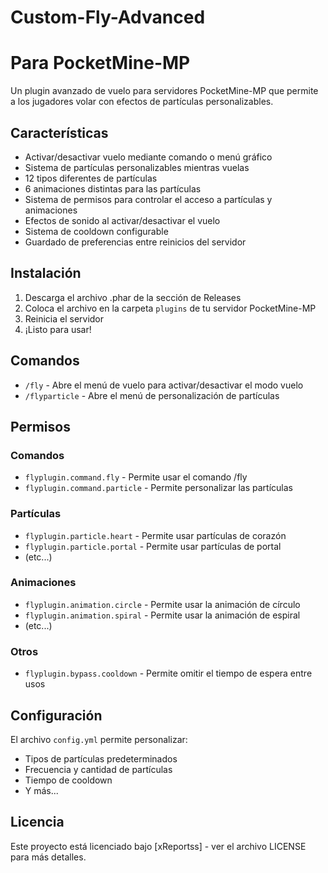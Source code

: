 # Custom-Fly-Advanced
# Para PocketMine-MP

Un plugin avanzado de vuelo para servidores PocketMine-MP que permite a los jugadores volar con efectos de partículas personalizables.

## Características

- Activar/desactivar vuelo mediante comando o menú gráfico
- Sistema de partículas personalizables mientras vuelas
- 12 tipos diferentes de partículas
- 6 animaciones distintas para las partículas
- Sistema de permisos para controlar el acceso a partículas y animaciones
- Efectos de sonido al activar/desactivar el vuelo
- Sistema de cooldown configurable
- Guardado de preferencias entre reinicios del servidor

## Instalación

1. Descarga el archivo .phar de la sección de Releases
2. Coloca el archivo en la carpeta `plugins` de tu servidor PocketMine-MP
3. Reinicia el servidor
4. ¡Listo para usar!

## Comandos

- `/fly` - Abre el menú de vuelo para activar/desactivar el modo vuelo
- `/flyparticle` - Abre el menú de personalización de partículas

## Permisos

### Comandos
- `flyplugin.command.fly` - Permite usar el comando /fly
- `flyplugin.command.particle` - Permite personalizar las partículas

### Partículas
- `flyplugin.particle.heart` - Permite usar partículas de corazón
- `flyplugin.particle.portal` - Permite usar partículas de portal
- (etc...)

### Animaciones
- `flyplugin.animation.circle` - Permite usar la animación de círculo
- `flyplugin.animation.spiral` - Permite usar la animación de espiral
- (etc...)

### Otros
- `flyplugin.bypass.cooldown` - Permite omitir el tiempo de espera entre usos

## Configuración

El archivo `config.yml` permite personalizar:
- Tipos de partículas predeterminados
- Frecuencia y cantidad de partículas
- Tiempo de cooldown
- Y más...

## Licencia

Este proyecto está licenciado bajo [xReportss] - ver el archivo LICENSE para más detalles.
